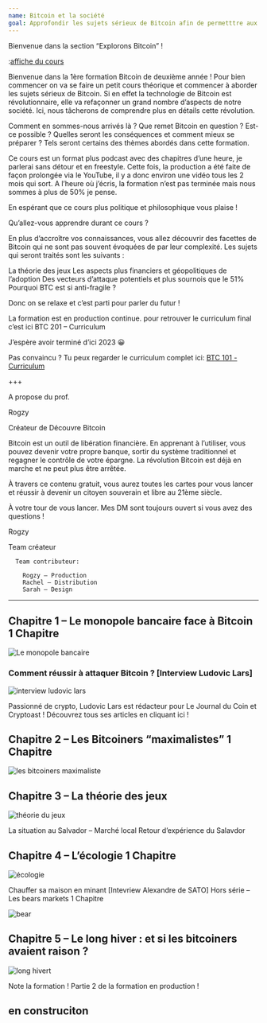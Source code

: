 ```yaml
---
name: Bitcoin et la société
goal: Approfondir les sujets sérieux de Bitcoin afin de permetttre aux étudiants de prendre part au débat de l’impact sociétal que représente Bitcoin
---
```


Bienvenue dans la section “Explorons Bitcoin” !

:[affiche du cours](BTC101_vignette-presentation-front.png)

Bienvenue dans la 1ère formation Bitcoin de deuxième année ! Pour bien commencer on va se faire un petit cours théorique et commencer à aborder les sujets sérieux de Bitcoin. Si en effet la technologie de Bitcoin est révolutionnaire, elle va refaçonner un grand nombre d’aspects de notre société. Ici, nous tâcherons de comprendre plus en détails cette révolution.

Comment en sommes-nous arrivés là ? Que remet Bitcoin en question ? Est-ce possible ? Quelles seront les conséquences et comment mieux se préparer ? Tels seront certains des thèmes abordés dans cette formation.

Ce cours est un format plus podcast avec des chapitres d’une heure, je parlerai sans détour et en freestyle. Cette fois, la production a été faite de façon prolongée via le YouTube, il y a donc environ une vidéo tous les 2 mois qui sort. A l’heure où j’écris, la formation n’est pas terminée mais nous sommes à plus de 50% je pense.

En espérant que ce cours plus politique et philosophique vous plaise !

Qu’allez-vous apprendre durant ce cours ?

En plus d’accroître vos connaissances, vous allez découvrir des facettes de Bitcoin qui ne sont pas souvent évoquées de par leur complexité. Les sujets qui seront traités sont les suivants :

La théorie des jeux
Les aspects plus financiers et géopolitiques de l’adoption
Des vecteurs d’attaque potentiels et plus sournois que le 51%
Pourquoi BTC est si anti-fragile ?

Donc on se relaxe et c’est parti pour parler du futur !

La formation est en production continue. pour retrouver le curriculum final c’est ici BTC 201 – Curriculum

J’espère avoir terminé d’ici 2023 😀

Pas convaincu ? Tu peux regarder le curriculum complet ici: [BTC 101 - Curriculum](https://academie.decouvrebitcoin.fr/wp-content/uploads/2022/07/BTC-101-Curriculum.pdf)

+++

A propose du prof.

Rogzy

Créateur de Découvre Bitcoin

Bitcoin est un outil de libération financière. En apprenant à l’utiliser, vous pouvez devenir votre propre banque, sortir du système traditionnel et regagner le contrôle de votre épargne. La révolution Bitcoin est déjà en marche et ne peut plus être arrêtée.

À travers ce contenu gratuit, vous aurez toutes les cartes pour vous lancer et réussir à devenir un citoyen souverain et libre au 21ème siècle.

À votre tour de vous lancer. Mes DM sont toujours ouvert si vous avez des questions !

Rogzy

Team créateur

      Team contributeur:

        Rogzy – Production
        Rachel – Distribution
        Sarah – Design

---

## Chapitre 1 – Le monopole bancaire face à Bitcoin 1 Chapitre

![Le monopole bancaire](https://youtu.be/1jcM4Bp79KU)

### Comment réussir à attaquer Bitcoin ? [Interview Ludovic Lars]

![interview ludovic lars](https://youtu.be/Rr9_7I1NGPg)

Passionné de crypto, Ludovic Lars est rédacteur pour Le Journal du Coin et Cryptoast !
Découvrez tous ses articles en cliquant ici !

## Chapitre 2 – Les Bitcoiners “maximalistes” 1 Chapitre

![les bitcoiners maximaliste](https://youtu.be/y4ysUro7WtI)

## Chapitre 3 – La théorie des jeux

![théorie du jeux](https://youtu.be/VF7TR4mGv9s)

La situation au Salvador – Marché local
Retour d’expérience du Salavdor

## Chapitre 4 – L’écologie 1 Chapitre

![écologie](https://youtu.be/YQ-Z96hBnq4)

Chauffer sa maison en minant [Intevriew Alexandre de SATO]
Hors série – Les bears markets 1 Chapitre

![bear](https://youtu.be/_xQJtXq_yWw)

## Chapitre 5 – Le long hiver : et si les bitcoiners avaient raison ?

![long hivert](https://youtu.be/nyoC7wMpqy0)

Note la formation !
Partie 2 de la formation en production !

## en construciton
